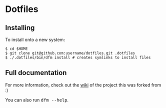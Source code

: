 # Dotfiles


## Installing 

To install onto a new system:

    $ cd $HOME
    $ git clone git@github.com:username/dotfiles.git .dotfiles
    $ ./.dotfiles/bin/dfm install # creates symlinks to install files

## Full documentation

For more information, check out the [wiki](http://github.com/justone/dotfiles/wiki) of the project this was forked from :)

You can also run <tt>dfm --help</tt>.
